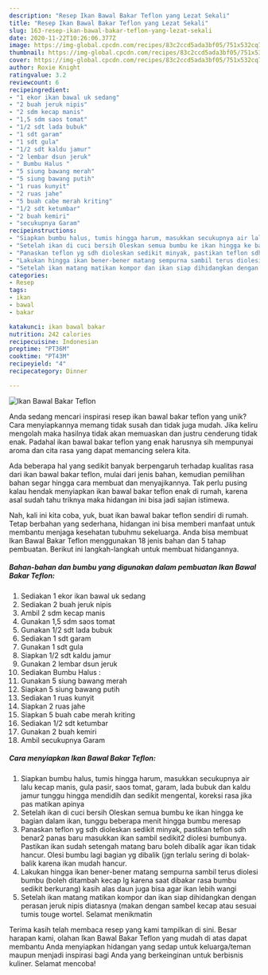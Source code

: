 ```yaml
---
description: "Resep Ikan Bawal Bakar Teflon yang Lezat Sekali"
title: "Resep Ikan Bawal Bakar Teflon yang Lezat Sekali"
slug: 163-resep-ikan-bawal-bakar-teflon-yang-lezat-sekali
date: 2020-11-22T10:26:06.377Z
image: https://img-global.cpcdn.com/recipes/83c2ccd5ada3bf05/751x532cq70/ikan-bawal-bakar-teflon-foto-resep-utama.jpg
thumbnail: https://img-global.cpcdn.com/recipes/83c2ccd5ada3bf05/751x532cq70/ikan-bawal-bakar-teflon-foto-resep-utama.jpg
cover: https://img-global.cpcdn.com/recipes/83c2ccd5ada3bf05/751x532cq70/ikan-bawal-bakar-teflon-foto-resep-utama.jpg
author: Roxie Knight
ratingvalue: 3.2
reviewcount: 6
recipeingredient:
- "1 ekor ikan bawal uk sedang"
- "2 buah jeruk nipis"
- "2 sdm kecap manis"
- "1,5 sdm saos tomat"
- "1/2 sdt lada bubuk"
- "1 sdt garam"
- "1 sdt gula"
- "1/2 sdt kaldu jamur"
- "2 lembar dsun jeruk"
- " Bumbu Halus "
- "5 siung bawang merah"
- "5 siung bawang putih"
- "1 ruas kunyit"
- "2 ruas jahe"
- "5 buah cabe merah kriting"
- "1/2 sdt ketumbar"
- "2 buah kemiri"
- "secukupnya Garam"
recipeinstructions:
- "Siapkan bumbu halus, tumis hingga harum, masukkan secukupnya air lalu kecap manis, gula pasir, saos tomat, garam, lada bubuk dan kaldu jamur tunggu hingga mendidih dan sedikit mengental, koreksi rasa jika pas matikan apinya"
- "Setelah ikan di cuci bersih Oleskan semua bumbu ke ikan hingga ke bagian dalam ikan, tunggu beberapa menit hingga bumbu meresap"
- "Panaskan teflon yg sdh dioleskan sedikit minyak, pastikan teflon sdh benar2 panas baru masukkan ikan sambil sedikit2 diolesi bumbunya. Pastikan ikan sudah setengah matang baru boleh dibalik agar ikan tidak hancur. Olesi bumbu lagi bagian yg dibalik (jgn terlalu sering di bolak-balik karena ikan mudah hancur."
- "Lakukan hingga ikan bener-bener matang sempurna sambil terus diolesi bumbu (boleh ditambah kecap lg karena saat dibakar rasa bumbu sedikit berkurang) kasih alas daun juga bisa agar ikan lebih wangi"
- "Setelah ikan matang matikan kompor dan ikan siap dihidangkan dengan perasan jeruk nipis diatasnya (makan dengan sambel kecap atau sesuai tumis touge wortel. Selamat menikmatin"
categories:
- Resep
tags:
- ikan
- bawal
- bakar

katakunci: ikan bawal bakar 
nutrition: 242 calories
recipecuisine: Indonesian
preptime: "PT36M"
cooktime: "PT43M"
recipeyield: "4"
recipecategory: Dinner

---
```



![Ikan Bawal Bakar Teflon](https://img-global.cpcdn.com/recipes/83c2ccd5ada3bf05/751x532cq70/ikan-bawal-bakar-teflon-foto-resep-utama.jpg)

Anda sedang mencari inspirasi resep ikan bawal bakar teflon yang unik? Cara menyiapkannya memang tidak susah dan tidak juga mudah. Jika keliru mengolah maka hasilnya tidak akan memuaskan dan justru cenderung tidak enak. Padahal ikan bawal bakar teflon yang enak harusnya sih mempunyai aroma dan cita rasa yang dapat memancing selera kita.



Ada beberapa hal yang sedikit banyak berpengaruh terhadap kualitas rasa dari ikan bawal bakar teflon, mulai dari jenis bahan, kemudian pemilihan bahan segar hingga cara membuat dan menyajikannya. Tak perlu pusing kalau hendak menyiapkan ikan bawal bakar teflon enak di rumah, karena asal sudah tahu triknya maka hidangan ini bisa jadi sajian istimewa.


Nah, kali ini kita coba, yuk, buat ikan bawal bakar teflon sendiri di rumah. Tetap berbahan yang sederhana, hidangan ini bisa memberi manfaat untuk membantu menjaga kesehatan tubuhmu sekeluarga. Anda bisa membuat Ikan Bawal Bakar Teflon menggunakan 18 jenis bahan dan 5 tahap pembuatan. Berikut ini langkah-langkah untuk membuat hidangannya.

<!--inarticleads1-->

##### Bahan-bahan dan bumbu yang digunakan dalam pembuatan Ikan Bawal Bakar Teflon:

1. Sediakan 1 ekor ikan bawal uk sedang
1. Sediakan 2 buah jeruk nipis
1. Ambil 2 sdm kecap manis
1. Gunakan 1,5 sdm saos tomat
1. Gunakan 1/2 sdt lada bubuk
1. Sediakan 1 sdt garam
1. Gunakan 1 sdt gula
1. Siapkan 1/2 sdt kaldu jamur
1. Gunakan 2 lembar dsun jeruk
1. Sediakan  Bumbu Halus :
1. Gunakan 5 siung bawang merah
1. Siapkan 5 siung bawang putih
1. Sediakan 1 ruas kunyit
1. Siapkan 2 ruas jahe
1. Siapkan 5 buah cabe merah kriting
1. Sediakan 1/2 sdt ketumbar
1. Gunakan 2 buah kemiri
1. Ambil secukupnya Garam




<!--inarticleads2-->

##### Cara menyiapkan Ikan Bawal Bakar Teflon:

1. Siapkan bumbu halus, tumis hingga harum, masukkan secukupnya air lalu kecap manis, gula pasir, saos tomat, garam, lada bubuk dan kaldu jamur tunggu hingga mendidih dan sedikit mengental, koreksi rasa jika pas matikan apinya
1. Setelah ikan di cuci bersih Oleskan semua bumbu ke ikan hingga ke bagian dalam ikan, tunggu beberapa menit hingga bumbu meresap
1. Panaskan teflon yg sdh dioleskan sedikit minyak, pastikan teflon sdh benar2 panas baru masukkan ikan sambil sedikit2 diolesi bumbunya. Pastikan ikan sudah setengah matang baru boleh dibalik agar ikan tidak hancur. Olesi bumbu lagi bagian yg dibalik (jgn terlalu sering di bolak-balik karena ikan mudah hancur.
1. Lakukan hingga ikan bener-bener matang sempurna sambil terus diolesi bumbu (boleh ditambah kecap lg karena saat dibakar rasa bumbu sedikit berkurang) kasih alas daun juga bisa agar ikan lebih wangi
1. Setelah ikan matang matikan kompor dan ikan siap dihidangkan dengan perasan jeruk nipis diatasnya (makan dengan sambel kecap atau sesuai tumis touge wortel. Selamat menikmatin




Terima kasih telah membaca resep yang kami tampilkan di sini. Besar harapan kami, olahan Ikan Bawal Bakar Teflon yang mudah di atas dapat membantu Anda menyiapkan hidangan yang sedap untuk keluarga/teman maupun menjadi inspirasi bagi Anda yang berkeinginan untuk berbisnis kuliner. Selamat mencoba!
